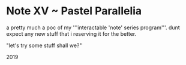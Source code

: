 # Note XV ~ Pastel Parallelia
a pretty much a poc of my '''interactable 'note' series program'''. 
dunt expect any new stuff that i reserving it for the better.

"let's try some stuff shall we?"

2019
